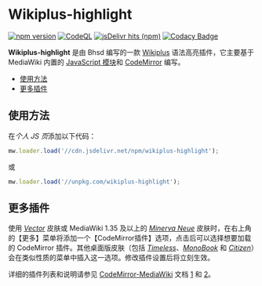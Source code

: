 # Wikiplus-highlight

[![npm version](https://badge.fury.io/js/wikiplus-highlight.svg)](https://www.npmjs.com/package/wikiplus-highlight)
[![CodeQL](https://github.com/bhsd-harry/Wikiplus-highlight/actions/workflows/codeql.yml/badge.svg)](https://github.com/bhsd-harry/Wikiplus-highlight/actions/workflows/codeql.yml)
[![jsDelivr hits (npm)](https://img.shields.io/jsdelivr/npm/hm/wikiplus-highlight)](https://www.npmjs.com/package/wikiplus-highlight)
[![Codacy Badge](https://app.codacy.com/project/badge/Grade/12c4209a299b4a378759f425abe445af)](https://app.codacy.com/gh/bhsd-harry/Wikiplus-highlight/dashboard)

**Wikiplus-highlight** 是由 Bhsd 编写的一款 [Wikiplus](https://www.npmjs.com/package/wikiplus-core) 语法高亮插件，它主要基于 MediaWiki 内置的 [JavaScript 模块](https://www.mediawiki.org/wiki/ResourceLoader/Core_modules)和 [CodeMirror](https://codemirror.net/) 编写。

- [使用方法](#使用方法)
- [更多插件](#更多插件)

## 使用方法

在*个人 JS 页*添加以下代码：

```js
mw.loader.load('//cdn.jsdelivr.net/npm/wikiplus-highlight');
```

或

```js
mw.loader.load('//unpkg.com/wikiplus-highlight');
```

## 更多插件

使用 *[Vector](https://www.mediawiki.org/wiki/Skin:Vector)* 皮肤或 MediaWiki 1.35 及以上的 *[Minerva Neue](https://www.mediawiki.org/wiki/Skin:Minerva_Neue)* 皮肤时，在右上角的【更多】菜单将添加一个【CodeMirror插件】选项，点击后可以选择想要加载的 CodeMirror 插件。其他桌面版皮肤（包括 *[Timeless](https://www.mediawiki.org/wiki/Skin:Timeless)*、*[MonoBook](https://www.mediawiki.org/wiki/Skin:MonoBook)* 和 *[Citizen](https://www.mediawiki.org/wiki/Skin:Citizen)*）会在类似性质的菜单中插入这一选项。修改插件设置后将立刻生效。

详细的插件列表和说明请参见 [CodeMirror-MediaWiki](https://www.npmjs.com/package/@bhsd/codemirror-mediawiki) 文档 [1](https://www.npmjs.com/package/@bhsd/codemirror-mediawiki#extensions) 和 [2](https://github.com/bhsd-harry/codemirror-mediawiki/blob/npm/mw/README.md#extensions)。
